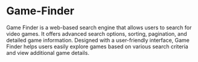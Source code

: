 # Game-Finder
Game Finder is a web-based search engine that allows users to search for video games. It offers advanced search options, sorting, pagination, and detailed game information. Designed with a user-friendly interface, Game Finder helps users easily explore games based on various search criteria and view additional game details.
